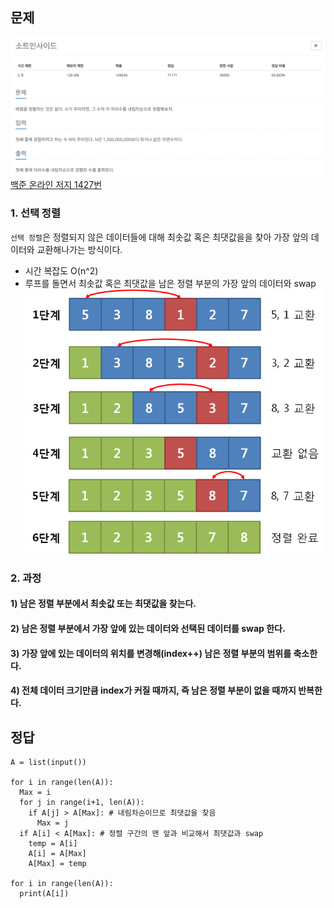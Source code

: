 ## 문제
![Alt text](./img/내림차순으로자릿수정렬하기.png)   
[백준 온라인 저지 1427번](https://www.acmicpc.net/problem/1427)

### 1. 선택 정렬
`선택 정렬`은 정렬되지 않은 데이터들에 대해 최솟값 혹은 최댓값을을 찾아 가장 앞의 데이터와 교환해나가는 방식이다.
* 시간 복잡도 O(n^2)
* 루프를 돌면서 최솟값 혹은 최댓값을 남은 정렬 부분의 가장 앞의 데이터와 swap
![Alt text](./img/선택정렬.png)  

### 2. 과정
#### 1) 남은 정렬 부분에서 최솟값 또는 최댓값을 찾는다.
#### 2) 남은 정렬 부분에서 가장 앞에 있는 데이터와 선택된 데이터를 swap 한다.
#### 3) 가장 앞에 있는 데이터의 위치를 변경해(index++) 남은 정렬 부분의 범위를 축소한다.
#### 4) 전체 데이터 크기만큼 index가 커질 때까지, 즉 남은 정렬 부분이 없을 때까지 반복한다.

## 정답
```
A = list(input())

for i in range(len(A)):
  Max = i
  for j in range(i+1, len(A)):
    if A[j] > A[Max]: # 내림차순이므로 최댓값을 찾음
      Max = j
  if A[i] < A[Max]: # 정렬 구간의 맨 앞과 비교해서 최댓값과 swap
    temp = A[i]
    A[i] = A[Max]
    A[Max] = temp

for i in range(len(A)):
  print(A[i])
```